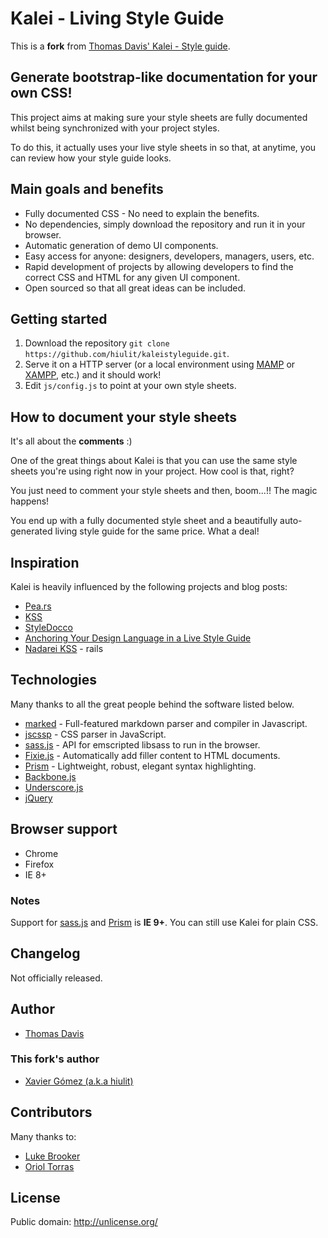 # Kalei - Living Style Guide

This is a **fork** from [Thomas Davis' Kalei - Style guide](https://github.com/thomasdavis/kaleistyleguide).


## Generate bootstrap-like documentation for your own CSS!

This project aims at making sure your style sheets are fully documented whilst being synchronized with your project styles.

To do this, it actually uses your live style sheets in so that, at anytime, you can review how your style guide looks.


## Main goals and benefits

* Fully documented CSS - No need to explain the benefits.
* No dependencies, simply download the repository and run it in your browser.
* Automatic generation of demo UI components.
* Easy access for anyone: designers, developers, managers, users, etc.
* Rapid development of projects by allowing developers to find the correct CSS and HTML for any given UI component.
* Open sourced so that all great ideas can be included.


## Getting started

1. Download the repository `git clone https://github.com/hiulit/kaleistyleguide.git`.
2. Serve it on a HTTP server (or a local environment using [MAMP](http://www.mamp.info/) or
[XAMPP](http://www.apachefriends.org/), etc.) and it should work!
3. Edit `js/config.js` to point at your own style sheets.


## How to document your style sheets

It's all about the **comments** :)

One of the great things about Kalei is that you can use the same style sheets you're using right now in your project.
How cool is that, right?

You just need to comment your style sheets and then, boom...!! The magic happens!

You end up with a fully documented style sheet and a beautifully auto-generated living style guide for the same price.
What a deal!


## Inspiration

Kalei is heavily influenced by the following projects and blog posts:

* [Pea.rs](http://pea.rs/)
* [KSS](http://warpspire.com/posts/kss/)
* [StyleDocco](http://jacobrask.github.com/styledocco/)
* [Anchoring Your Design Language in a Live Style Guide](http://uxmag.com/articles/anchoring-your-design-language-in-a-live-style-guide)
* [Nadarei KSS](http://nadarei.co/nkss-rails/) - rails


## Technologies

Many thanks to all the great people behind the software listed below.

* [marked](https://github.com/chjj/marked) - Full-featured markdown parser and compiler in Javascript.
* [jscssp](http://www.glazman.org/JSCSSP/) - CSS parser in JavaScript.
* [sass.js](https://github.com/medialize/sass.js) - API for emscripted libsass to run in the browser.
* [Fixie.js](https://github.com/ryhan/fixie) - Automatically add filler content to HTML documents.
* [Prism](http://prismjs.com/) - Lightweight, robust, elegant syntax highlighting.
* [Backbone.js](http://backbonejs.org/)
* [Underscore.js](http://underscorejs.org/)
* [jQuery](http://jquery.com)


## Browser support

* Chrome
* Firefox
* IE 8+

### Notes

Support for [sass.js](https://github.com/medialize/sass.js) and [Prism](http://prismjs.com/) is **IE 9+**.
You can still use Kalei for plain CSS.


## Changelog

Not officially released.


## Author

* [Thomas Davis](http://thomasdavis.github.com)

### This fork's author

* [Xavier Gómez (a.k.a hiulit)](https://github.com/hiulit)


## Contributors

Many thanks to:

* [Luke Brooker](http://lukebrooker.com/)
* [Oriol Torras](https://github.com/otorras)


## License

Public domain: http://unlicense.org/
